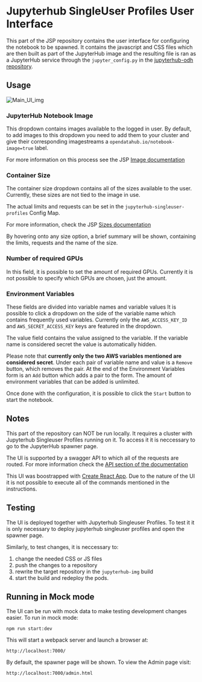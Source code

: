# Jupyterhub SingleUser Profiles User Interface

This part of the JSP repository contains the user interface for configuring the notebook to be spawned.
It contains the javascript and CSS files which are then built as part of the JupyterHub image and the resulting file is ran as a JupyterHub service through the `jupyter_config.py` in the [jupyterhub-odh repository](https://github.com/opendatahub-io/jupyterhub-odh).

## Usage

![Main_UI_img](https://github.com/mroman-redhat/jupyterhub-singleuser-profiles/blob/feature/API/ui/readme_img/UI-main.png)

### JupyterHub Notebook Image
This dropdown contains images available to the logged in user.
By default, to add images to this dropdown you need to add them to your cluster and give their corresponding imagestreams a `opendatahub.io/notebook-image=true` label.

For more information on this process see the JSP [Image documentation](../../docs/images.md)
### Container Size
The container size dropdown contains all of the sizes available to the user.
Currently, these sizes are not tied to the image in use.

The actual limits and requests can be set in the `jupyterhub-singleuser-profiles` Config Map.

For more information, check the JSP [Sizes documentation](../../docs/sizes.md)

By hovering onto any size option, a brief summary will be shown, containing the limits, requests and the name of the size.
### Number of required GPUs
In this field, it is possible to set the amount of required GPUs. Currently it is not possible to specify which GPUs are chosen, just the amount.
### Environment Variables
These fields are divided into variable names and variable values
It is possible to click a dropdown on the side of the variable name which contains frequently used variables. Currently only the `AWS_ACCESS_KEY_ID` and `AWS_SECRET_ACCESS_KEY` keys are featured in the dropdown. 

The value field contains the value assigned to the variable. If the variable name is considered secret the value is automatically hidden.

Please note that **currently only the two AWS variables mentioned are considered secret**.
Under each pair of variable name and value is a `Remove` button, which removes the pair.
At the end of the Environment Variables form is an `Add` button which adds a pair to the form.
The amount of environment variables that can be added is unlimited.

Once done with the configuration, it is possible to click the `Start` button to start the notebook.

## Notes

This part of the repository can NOT be run locally. It requires a cluster with Jupyterhub Singleuser Profiles running on it. To access it it is neccessary to go to the JupyterHub spawner page.

The UI is supported by a swagger API to which all of the requests are routed. For more information check the [API section of the documentation](../../docs/api.md)

This UI was boostrapped with [Create React App](https://github.com/facebook/create-react-app). Due to the nature of the UI it is not possible to execute all of the commands mentioned in the instructions.

## Testing

The UI is deployed together with Jupyterhub Singleuser Profiles. To test it it is only necessary to deploy jupyterhub singleuser profiles and open the spawner page.

Similarly, to test changes, it is neccessary to:
1. change the needed CSS or JS files
2. push the changes to a repository
3. rewrite the target repository in the `jupyterhub-img` build
4. start the build and redeploy the pods. 

## Running in Mock mode

The UI can be run with mock data to make testing development changes easier.
To run in mock mode:

```
npm run start:dev
```
This will start a webpack server and launch a browser at:

`http://localhost:7000/`

By default, the spawner page will be shown. To view the Admin page visit:

`http://localhost:7000/admin.html`

